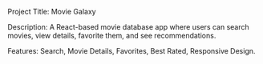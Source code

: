 Project Title: Movie Galaxy

Description: A React-based movie database app where users can search movies, view details, favorite them, and see recommendations.

Features: Search, Movie Details, Favorites, Best Rated, Responsive Design.
